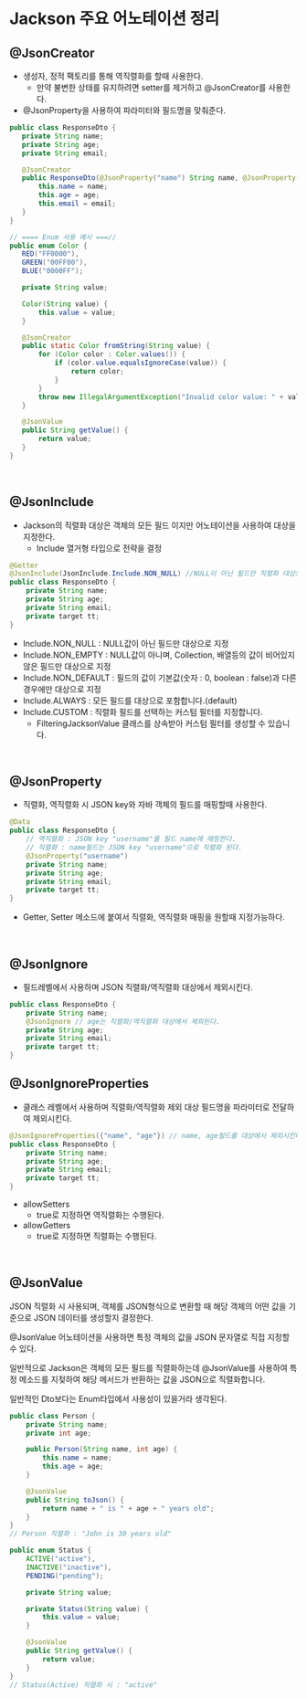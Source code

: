 # Jackson 주요 어노테이션 정리

## @JsonCreator
 * 생성자, 정적 팩토리를 통해 역직렬화를 할때 사용한다. 
    * 만약 불변한 상태를 유지하려면 setter를 제거하고 @JsonCreator를 사용한다.
 * @JsonProperty을 사용하여 파라미터와 필드명을 맞춰준다.
 ``` java
public class ResponseDto {
    private String name;
    private String age;
    private String email;    

    @JsonCreator
    public ResponseDto(@JsonProperty("name") String name, @JsonProperty("age") String age, @JsonProperty("email") String email) {        
        this.name = name;
        this.age = age;
        this.email = email;
    }        
}

// ==== Enum 사용 예시 ===//
public enum Color {
    RED("FF0000"),
    GREEN("00FF00"),
    BLUE("0000FF");

    private String value;

    Color(String value) {
        this.value = value;
    }

    @JsonCreator
    public static Color fromString(String value) {
        for (Color color : Color.values()) {
            if (color.value.equalsIgnoreCase(value)) {
                return color;
            }
        }
        throw new IllegalArgumentException("Invalid color value: " + value);
    }

    @JsonValue
    public String getValue() {
        return value;
    }
}
 ```
<br/>

 ## @JsonInclude
 * Jackson의 직렬화 대상은 객체의 모든 필드 이지만 어노테이션을 사용하여 대상을 지정한다.
    * Include 열거형 타입으로 전략을 결정
```java
@Getter
@JsonInclude(JsonInclude.Include.NON_NULL) //NULL이 아닌 필드만 직렬화 대상으로 지정
public class ResponseDto {
    private String name;
    private String age;
    private String email;
    private target tt;
}
```
* Include.NON_NULL : NULL값이 아닌 필드만 대상으로 지정 
* Include.NON_EMPTY : NULL값이 아니며, Collection, 배열등의 값이 비어있지 않은 필드만 
                     대상으로 지정 
* Include.NON_DEFAULT : 필드의 값이 기본값(숫자 : 0, boolean : false)과 다른 경우에만 대상으로 지정                      
* Include.ALWAYS : 모든 필드를 대상으로 포함합니다.(default)
* Include.CUSTOM : 직렬화 필드를 선택하는 커스텀 필터를 지정합니다. 
    * FilteringJacksonValue 클래스를 상속받아 커스텀 필터를 생성할 수 있습니다.

<br/>

## @JsonProperty
* 직렬화, 역직렬화 시 JSON key와 자바 객체의 필드를 매핑할때 사용한다. 
```java
@Data
public class ResponseDto {
    // 역직렬화 : JSON key "username"를 필드 name에 매핑한다.
    // 직렬화 : name필드는 JSON key "username"으로 직렬화 된다.
    @JsonProperty("username") 
    private String name;
    private String age;
    private String email;
    private target tt;
}
```
* Getter, Setter 메소드에 붙여서 직렬화, 역직렬화 매핑을 원할때 지정가능하다.

<br/>

## @JsonIgnore 
* 필드레벨에서 사용하며 JSON 직렬화/역직렬화 대상에서 제외시킨다.
```java
public class ResponseDto {    
    private String name;
    @JsonIgnore // age는 직렬화/역직렬화 대상에서 제외된다.
    private String age;
    private String email;
    private target tt;
}
```

## @JsonIgnoreProperties
* 클래스 레벨에서 사용하며 직렬화/역직렬화 제외 대상 필드명을 파라미터로 전달하여 제외시킨다.
```java
@JsonIgnoreProperties({"name", "age"}) // name, age필드를 대상에서 제외시킨다.
public class ResponseDto {    
    private String name;    
    private String age;
    private String email;
    private target tt;
}
```
* allowSetters
    * true로 지정하면 역직렬화는 수행된다.
* allowGetters
    * true로 지정하면 직렬화는 수행된다.

<br/>

## @JsonValue
JSON 직렬화 시 사용되며, 객체를 JSON형식으로 변환할 때 해당 객체의 어떤 값을 기준으로 JSON 데이터를 생성할지 결정한다. 

@JsonValue 어노테이션을 사용하면 특정 객체의 값을 JSON 문자열로 직접 지정할 수 있다. 

일반적으로 Jackson은 객체의 모든 필드를 직렬화하는데 @JsonValue를 사용하여 특정 메소드를 지젖하여 해당 메서드가 반환하는 값을 JSON으로 직렬화합니다. 

일반적인 Dto보다는 Enum타입에서 사용성이 있을거라 생각된다. 
```java
public class Person {
    private String name;
    private int age;

    public Person(String name, int age) {
        this.name = name;
        this.age = age;
    }

    @JsonValue
    public String toJson() {
        return name + " is " + age + " years old";
    }
}
// Person 직렬화 : "John is 30 years old"

public enum Status {
    ACTIVE("active"),
    INACTIVE("inactive"),
    PENDING("pending");

    private String value;

    private Status(String value) {
        this.value = value;
    }

    @JsonValue
    public String getValue() {
        return value;
    }
}
// Status(Active) 직렬화 시 : "active"
```

